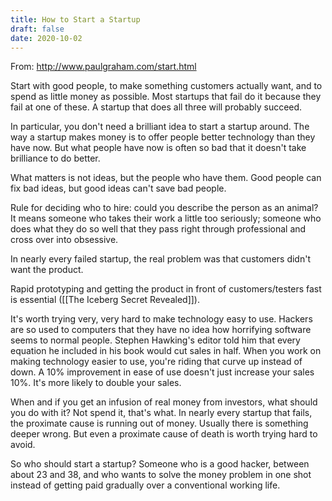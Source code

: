 ```yaml
---
title: How to Start a Startup
draft: false
date: 2020-10-02
---
```


From: http://www.paulgraham.com/start.html

Start with good people, to make something customers actually want, and to spend as little money as possible. Most startups that fail do it because they fail at one of these. A startup that does all three will probably succeed.

In particular, you don't need a brilliant idea to start a startup around. The way a startup makes money is to offer people better technology than they have now. But what people have now is often so bad that it doesn't take brilliance to do better.

What matters is not ideas, but the people who have them. Good people can fix bad ideas, but good ideas can't save bad people. 

Rule for deciding who to hire: could you describe the person as an animal? It means someone who takes their work a little too seriously; someone who does what they do so well that they pass right through professional and cross over into obsessive.

In nearly every failed startup, the real problem was that customers didn't want the product.

Rapid prototyping and getting the product in front of customers/testers fast is essential ([[The Iceberg Secret Revealed]]).

It's worth trying very, very hard to make technology easy to use. Hackers are so used to computers that they have no idea how horrifying software seems to normal people. Stephen Hawking's editor told him that every equation he included in his book would cut sales in half. When you work on making technology easier to use, you're riding that curve up instead of down. A 10% improvement in ease of use doesn't just increase your sales 10%. It's more likely to double your sales.

When and if you get an infusion of real money from investors, what should you do with it? Not spend it, that's what. In nearly every startup that fails, the proximate cause is running out of money. Usually there is something deeper wrong. But even a proximate cause of death is worth trying hard to avoid.

So who should start a startup? Someone who is a good hacker, between about 23 and 38, and who wants to solve the money problem in one shot instead of getting paid gradually over a conventional working life.